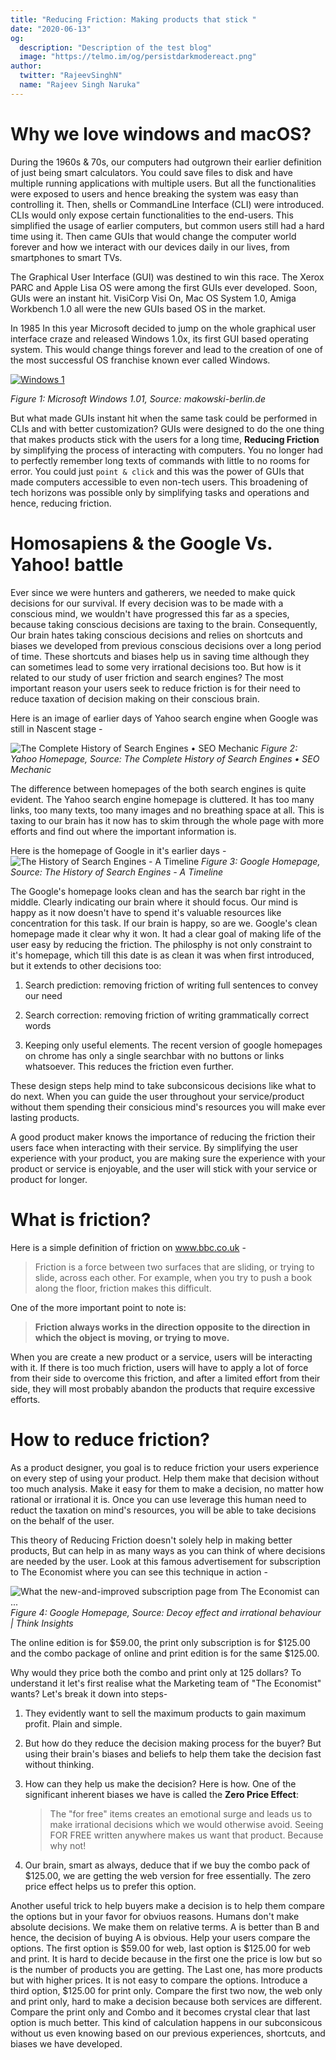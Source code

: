 ```yaml
---
title: "Reducing Friction: Making products that stick "
date: "2020-06-13"
og:
  description: "Description of the test blog"
  image: "https://telmo.im/og/persistdarkmodereact.png"
author:
  twitter: "RajeevSinghN"
  name: "Rajeev Singh Naruka"
---
```


# Why we love windows and macOS?

During the 1960s & 70s, our computers had outgrown their earlier definition of just being smart calculators. You could save files to disk and have multiple running applications with multiple users. But all the functionalities were exposed to users and hence breaking the system was easy than controlling it. Then, shells or CommandLine Interface (CLI) were introduced. CLIs would only expose certain functionalities to the end-users. This simplified the usage of earlier computers, but common users still had a hard time using it. Then came GUIs that would change the computer world forever and how we interact with our devices daily in our lives, from smartphones to smart TVs.

The Graphical User Interface (GUI) was destined to win this race. The Xerox PARC and Apple Lisa OS were among the first GUIs ever developed. Soon, GUIs were an instant hit. VisiCorp Visi On, Mac OS System 1.0, Amiga Workbench 1.0 all were the new GUIs based OS in the market.

In 1985 In this year Microsoft decided to jump on the whole graphical user interface craze and released Windows 1.0x, its first GUI based operating system. This would change things forever and lead to the creation of one of the most successful OS franchise known ever called Windows.

[![Windows 1](https://www.webdesignerdepot.com/cdn-origin/uploads/2009/03/windows-1.gif)](http://www.makowski-berlin.de/)

_Figure 1: Microsoft Windows 1.01, Source: makowski-berlin.de_

But what made GUIs instant hit when the same task could be performed in CLIs and with better customization?
GUIs were designed to do the one thing that makes products stick with the users for a long time, **Reducing Friction** by simplifying the process of interacting with computers. You no longer had to perfectly remember long texts of commands with little to no rooms for error. You could just `point & click` and this was the power of GUIs that made computers accessible to even non-tech users. This broadening of tech horizons was possible only by simplifying tasks and operations and hence, reducing friction.

# Homosapiens & the Google Vs. Yahoo! battle

Ever since we were hunters and gatherers, we needed to make quick decisions for our survival. If every decision was to be made with a conscious mind, we wouldn't have progressed this far as a species, because taking conscious decisions are taxing to the brain. Consequently, Our brain hates taking conscious decisions and relies on shortcuts and biases we developed from previous conscious decisions over a long period of time. These shortcuts and biases help us in saving time although they can sometimes lead to some very irrational decisions too.
But how is it related to our study of user friction and search engines?
The most important reason your users seek to reduce friction is for their need to reduce taxation of decision making on their conscious brain.

Here is an image of earlier days of Yahoo search engine when Google was still in Nascent stage -

![The Complete History of Search Engines • SEO Mechanic](https://azmu52r39y-flywheel.netdna-ssl.com/wp-content/uploads/2018/04/Yahoo2002.png)
_Figure 2: Yahoo Homepage, Source: The Complete History of Search Engines • SEO Mechanic_

The difference between homepages of the both search engines is quite evident. The Yahoo search engine homepage is cluttered. It has too many links, too many texts, too many images and no breathing space at all. This is taxing to our brain has it now has to skim through the whole page with more efforts and find out where the important information is.

Here is the homepage of Google in it's earlier days -
![The History of Search Engines - A Timeline](https://wordstream-files-prod.s3.amazonaws.com/s3fs-public/styles/simple_image/public/images/google-search-engine-1997.png?6Ghu50rZt.ItFC4EuCg4SH3v2cci9Z.V&itok=D3x37nCw)
_Figure 3: Google Homepage, Source: The History of Search Engines - A Timeline_

The Google's homepage looks clean and has the search bar right in the middle. Clearly indicating our brain where it should focus. Our mind is happy as it now doesn't have to spend it's valuable resources like concentration for this task. If our brain is happy, so are we. Google's clean homepage made it clear why it won. It had a clear goal of making life of the user easy by reducing the friction. The philosphy is not only constraint to it's homepage, which till this date is as clean it was when first introduced, but it extends to other decisions too:

1.  Search prediction: removing friction of writing full sentences to convey our need

2.  Search correction: removing friction of writing grammatically correct words

3.  Keeping only useful elements. The recent version of google homepages on chrome has only a single searchbar with no buttons or links whatsoever. This reduces the friction even further.

These design steps help mind to take subconsicous decisions like what to do next. When you can guide the user throughout your service/product without them spending their consicious mind's resources you will make ever lasting products.

A good product maker knows the importance of reducing the friction their users face when interacting with their service. By simplifying the user experience with your product, you are making sure the experience with your product or service is enjoyable, and the user will stick with your service or product for longer.

# What is friction?

Here is a simple definition of friction on www.bbc.co.uk -

> Friction is a force between two surfaces that are sliding, or trying to slide, across each other. For example, when you try to push a book along the floor, friction makes this difficult.

One of the more important point to note is:

> **Friction always works in the direction opposite to the direction in which the object is moving, or trying to move.**

When you are create a new product or a service, users will be interacting with it. If there is too much friction, users will have to apply a lot of force from their side to overcome this friction, and after a limited effort from their side, they will most probably abandon the products that require excessive efforts.

# How to reduce friction?

As a product designer, you goal is to reduce friction your users experience on every step of using your product. Help them make that decision without too much analysis. Make it easy for them to make a decision, no matter how rational or irrational it is. Once you can use leverage this human need to reduct the taxation on mind's resources, you will be able to take decisions on the behalf of the user.

This theory of Reducing Friction doesn't solely help in making better products, But can help in as many ways as you can think of where decisions are needed by the user. Look at this famous advertisement for subscription to The Economist where you can see this technique in action -

![What the new-and-improved subscription page from The Economist can ...](https://miro.medium.com/max/876/1*o5kPpDGWPaAP8Tv8qNWK-A.png)
_Figure 4: Google Homepage, Source: Decoy effect and irrational behaviour | Think Insights_

The online edition is for $59.00, the print only subscription is for $125.00 and the combo package of online and print edition is for the same \$125.00.

Why would they price both the combo and print only at 125 dollars? To understand it let's first realise what the Marketing team of "The Economist" wants? Let's break it down into steps-

1. They evidently want to sell the maximum products to gain maximum profit. Plain and simple.

2. But how do they reduce the decision making process for the buyer? But using their brain's biases and beliefs to help them take the decision fast without thinking.

3. How can they help us make the decision? Here is how. One of the significant inherent biases we have is called the **Zero Price Effect**:

   > The "for free" items creates an emotional surge and leads us to make irrational decisions which we would otherwise avoid. Seeing FOR FREE written anywhere makes us want that product. Because why not!

4. Our brain, smart as always, deduce that if we buy the combo pack of \$125.00, we are getting the web version for free essentially. The zero price effect helps us to prefer this option.

Another useful trick to help buyers make a decision is to help them compare the options but in your favor for obviuos reasons. Humans don't make absolute decisions. We make them on relative terms. A is better than B and hence, the decision of buying A is obvious. Help your users compare the options. The first option is $59.00 for web, last option is $125.00 for web and print. It is hard to decide because in the first one the price is low but so is the number of products you are getting. The Last one, has more products but with higher prices. It is not easy to compare the options. Introduce a third option, \$125.00 for print only. Compare the first two now, the web only and print only, hard to make a decision because both services are different. Compare the print only and Combo and it becomes crystal clear that last option is much better. This kind of calculation happens in our subconsicous without us even knowing based on our previous experiences, shortcuts, and biases we have developed.
